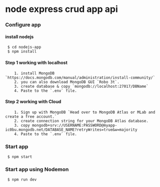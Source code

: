 # node express crud app api

### Configure app

#### install nodejs
     $ cd nodejs-app
     $ npm install

#### Step 1 working with localhost

        1. install MongoDB `https://docs.mongodb.com/manual/administration/install-community/`
        2. you can also download MongoDB GUI `Robo 3t`.
        3. create database & copy `mongodb://localhost:27017/DBName`
        4. Paste to the `.env` file.

#### Step 2 working with Cloud

        1. Sign up with MongoDB `Head over to MongoDB Atlas or MLab and create a free account.`
        2. create connection string for your MongoDB Atlas database.
        3. copy mongodb+srv://USERNAME:PASSWORD@myapp-ic0bu.mongodb.net/DATABASE_NAME?retryWrites=true&w=majority
        4. Paste to the `.env` file.

### Start app

     $ npm start

### Start app using Nodemon

     $ npm run dev
